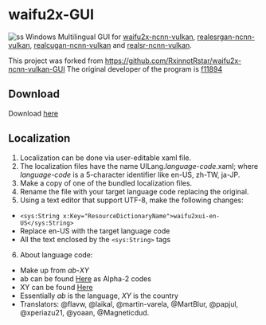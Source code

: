 # waifu2x-GUI
![ss](https://user-images.githubusercontent.com/16046279/184076563-8d04619b-cd05-42e3-ac5b-cac03b43ce62.png)
Windows Multilingual GUI for [waifu2x-ncnn-vulkan](https://github.com/nihui/waifu2x-ncnn-vulkan), [realesrgan-ncnn-vulkan](https://github.com/xinntao/Real-ESRGAN-ncnn-vulkan), [realcugan-ncnn-vulkan](https://github.com/nihui/realcugan-ncnn-vulkan) and [realsr-ncnn-vulkan](https://github.com/nihui/realsr-ncnn-vulkan).  

This project was forked from https://github.com/RxinnotRstar/waifu2x-ncnn-vulkan-GUI
The original developer of the program is [f11894](https://github.com/f11894)

## Download
Download [here](https://github.com/flavw/waifu2x-ncnn-vulkan-GUI/releases/download/2.1.1.3/waifu2x-ncnn-vulkan-GUI_2.1.1.3.zip)

## Localization
1. Localization can be done via user-editable xaml file.
2. The localization files have the name UILang._language-code_.xaml; where _language-code_ is a 5-character identifier like en-US, zh-TW, ja-JP.
3. Make a copy of one of the bundled localization files.
4. Rename the file with your target language code replacing the original.
5. Using a text editor that support UTF-8, make the following changes:
  * ```<sys:String x:Key="ResourceDictionaryName">waifu2xui-en-US</sys:String>```
  * Replace en-US with the target language code
  * All the text enclosed by the ```<sys:String>``` tags
6. About language code:
  * Make up from _ab_-_XY_
  * ab can be found [Here](http://www.loc.gov/standards/iso639-2/php/langcodes-search.php) as Alpha-2 codes
  * XY can be found [Here](https://www.iso.org/obp/ui/#search)
  * Essentially _ab_ is the language, _XY_ is the country
  * Translators: @flavw, @laikal, @martin-varela, @MartBlur, @papjul, @xperiazu21, @yoaan, @Magneticdud.
